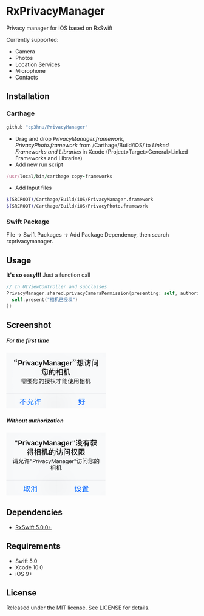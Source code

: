 # RxPrivacyManager

Privacy manager for iOS based on RxSwift

Currently supported:

*   Camera
*   Photos
*   Location Services
*   Microphone
*   Contacts

## Installation

### Carthage

```swift
github "cp3hnu/PrivacyManager"
```

-   Drag and drop *PrivacyManager.framework*, *PrivacyPhoto.framework* from /Carthage/Build/iOS/ to *Linked Frameworks and Libraries* in Xcode (Project>Target>General>Linked Frameworks and Libraries)
-   Add new run script

```ruby
/usr/local/bin/carthage copy-frameworks
```

-   Add Input files

```sh
$(SRCROOT)/Carthage/Build/iOS/PrivacyManager.framework
$(SRCROOT)/Carthage/Build/iOS/PrivacyPhoto.framework
```


### Swift Package

File -> Swift Packages -> Add Package Dependency,  then search rxprivacymanager.

## Usage

**It's so easy!!!**  Just a function call

```swift
// In UIViewController and subclasses
PrivacyManager.shared.privacyCameraPermission(presenting: self, authorized: {
  self.present("相机已授权")
})
```



## Screenshot

##### For the first time

![](screenshot-1.png)

##### Without authorization

![](screenshot-2.png)



## Dependencies

*   [RxSwift 5.0.0+](https://github.com/ReactiveX/RxSwift)

## Requirements

-   Swift 5.0
-   Xcode 10.0
-   iOS 9+

## License

Released under the MIT license. See LICENSE for details.
